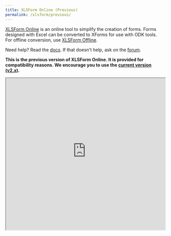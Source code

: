 ```yaml
---
title: XLSForm Online (Previous)
permalink: /xlsform/previous/
---
```


[XLSForm Online](https://docs.opendatakit.org/xlsform/) is an online tool to simplify the creation of forms. Forms designed with Excel can be converted to XForms for use with ODK tools. For offline conversion, use [XLSForm Offline](https://github.com/opendatakit/xlsform-offline/releases/latest).

Need help? Read the [docs](https://docs.opendatakit.org/xlsform). If that doesn't help, ask on the [forum](https://forum.opendatakit.org/c/support).

<b>This is the previous version of XLSForm Online. It is provided for compatibility reasons. We encourage you to use the [current version (v2.x)](/xlsform).</b>

<p><iframe src="https://previous.xlsform.opendatakit.org" height="480" width="100%" onerror="(function() { window.location.protocol = 'https'; })()"></iframe></p>
